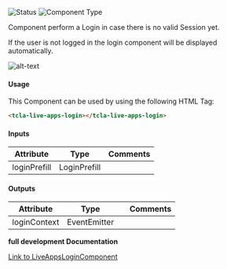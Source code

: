 
![Status][auto] ![Component Type][top] <!--Component Meta {"created_by":"JS", "reviewed_by":"JG", "last_modified_by":"JS", "comment":"wrapper"} Component Meta -->


<p>Component perform a Login in case there is no valid Session yet.</p>

<p>If the user is not logged in the login component will be displayed automatically.</p>

<p><img src="../Login.png" alt="alt-text" class="img-responsive" title="Image"></p>



#### Usage


This Component can be used by using the following HTML Tag:

```html
<tcla-live-apps-login></tcla-live-apps-login>
```

#### Inputs

Attribute | Type | Comments
--- | --- | ---
loginPrefill | LoginPrefill | 

#### Outputs

Attribute | Type |   | Comments
--- | --- | --- | ---
loginContext | EventEmitter<LoginContext> |   |  


<b>full development Documentation</b>

[Link to LiveAppsLoginComponent](https://tibcosoftware.github.io/TCSTK-Angular/libdocs/tc-liveapps-lib/components/LiveAppsLoginComponent.html)


[auto]: https://img.shields.io/badge/Status-auto%20generated-lightgrey.svg?style=flat "auto generated"

[manually]: https://img.shields.io/badge/Status-manually%20created-yellow.svg?style=flat "manually created"

[draft]: https://img.shields.io/badge/Status-draft-red.svg?style=flat "draft"

[review]: https://img.shields.io/badge/Status-need%20review-yellowgreen.svg?style=flat "need review"

[review done]: https://img.shields.io/badge/Status-review%20done-green.svg?style=flat "review done"

[finalized]: https://img.shields.io/badge/Status-finalized-brightgreen.svg?style=flat "finalized"

[top]: https://img.shields.io/badge/Component%20Type-Top-blue.svg?style=flat "top Component"

[major]: https://img.shields.io/badge/Component%20Type-major%20Component-blue.svg?style=flat "major Component"

[minor]: https://img.shields.io/badge/Component%20Type-minor%20Component-blue.svg?style=flat "minor Component"


